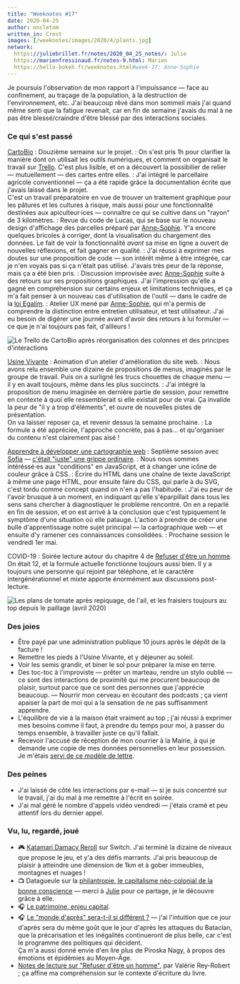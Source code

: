 ```yaml
---
title: "Weeknotes #17"
date: 2020-04-25
author: oncletom
written_in: Crest
images: [/weeknotes/images/2020/4/plants.jpg]
network:
  https://juliebrillet.fr/notes/2020_04_25_notes/: Julie
  https://marienfressinaud.fr/notes-9.html: Marien
  https://hello-bokeh.fr/weeknotes.html#week-17: Anne-Sophie
---
```


Je poursuis l'observation de mon rapport à l'impuissance — face au confinement,
au traçage de la population, à la destruction de l'environnement, etc.
J'ai beaucoup rêvé dans mon sommeil mais j'ai quand même senti que la fatigue revenait,
car en fin de semaine j'avais du mal à ne pas être blessé/craindre d'être blessé
par des interactions sociales.

<!--more-->

### Ce qui s'est passé

[CartoBio]
: Douzième semaine sur le projet.
: On s'est pris 1h pour clarifier la manière dont on utilisait les outils numériques,
  et comment on organisait le travail sur [Trello](https://trello.com).
  C'est plus lisible, et on a découvert la possibilier de relier — mutuellement — des cartes entre elles.
: J'ai intégré le parcellaire agricole conventionnel — ça a été rapide grâce
  la documentation écrite que j'avais laissé dans le projet.<br>
  C'est un travail préparatoire en vue de trouver un traitement graphique pour
  les pâtures et les cultures à risque, mais aussi pour une fonctionnalité
  destinées aux apiculteur·ices — connaître ce qui se cultive dans un "rayon" de 3 kilomètres.
: Revue du code de Lucas, qui se base sur le nouveau design d'affichage des parcelles préparé par [Anne-Sophie].
  Y'a encore quelques bricoles à corriger, dont la visualisation du chargement des données.
  Le fait de voir la fonctionnalité _avant_ sa mise en ligne a ouvert de nouvelles
  réflexions, et fait gagner en qualité.
: J'ai réussi à exprimer mes doutes sur une proposition de code — son intérêt même à être intégrée,
  car je n'en voyais pas si ça n'était pas utilisé.
  J'avais très peur de la réponse, mais ça a été bien pris.
: Discussion improvisée avec [Anne-Sophie] suite à des retours sur ses propositions graphiques.
  J'ai l'impression qu'elle a gagné en compréhension sur certains enjeux et limitations techniques,
  et ça m'a fait penser à un nouveau cas d'utilisation de l'outil — dans le cadre de la [loi Egalim](https://fr.wikipedia.org/wiki/Loi_pour_l%27%C3%A9quilibre_des_relations_commerciales_dans_le_secteur_agricole_et_alimentaire_et_une_alimentation_saine,_durable_et_accessible_%C3%A0_tous).
: Atelier UX mené par [Anne-Sophie], qui m'a permis de comprendre la distinction entre
  entretien utilisateur, et test utilisateur. J'ai eu besoin de digérer une journée
  avant d'avoir des retours à lui formuler — ce que je n'ai toujours pas fait, d'ailleurs !

![](/weeknotes/images/2020/4/trello-cartobio.jpg "Le Trello de CartoBio après réorganisation des colonnes et des principes d'interactions")


[Usine Vivante]
: Animation d'un atelier d'amélioration du site web.
: Nous avons relu ensemble une dizaine de propositions de menus, imaginés par le groupe de travail.
  Puis on a surligné les trucs chouettes de chaque menu — il y en avait toujours,
  même dans les plus succincts.
: J'ai intégré la proposition de menu imaginée en dernière partie de session,
  pour remettre en contexte à quoi elle ressemblerait si elle existait pour de vrai.
  Ça invalide la peur de "il y a trop d'éléments", et ouvre de nouvelles pistes de présentation.<br>
  On va laisser reposer ça, et revenir dessus la semaine prochaine.
: La formule a été appréciée, l'approche concrète, pas à pas… et qu'organiser du contenu
  n'est clairement pas aisé !

[Apprendre à développer une cartographie web]
: Septième session avec [Sofia] — [c'était "juste" une grippe ordinaire](/weeknotes/16/).
: Nous nous sommes intéréssé·es aux "conditions" en JavaScript, et à changer une icône de couleur grâce à CSS.
: Écrire du HTML dans une chaîne de texte JavaScript à même une page HTML, pour ensuite faire du CSS,
  qui parle à du SVG, c'est tordu comme concept quand on n'en a pas l'habitude.
: J'ai eu peur de l'avoir brusqué à un moment, en indiquant qu'elle s'éparpillait
  dans tous les sens sans chercher à diagnostiquer le problème rencontré.
  On en a reparlé en fin de session, et on est arrivé à la conclusion que c'est
  typiquement le symptôme d'une situation où elle patauge. L'action à prendre de créer une bulle d'apprentissage
  notre sujet principal — la cartographique web — et ensuite d'y ramener
  ces connaissances consolidées.
: Prochaine session le vendredi 1er mai.


COVID-19
: Soirée lecture autour du chapitre 4 de [Refuser d'être un homme](https://www.syllepse.net/refuser-d-etre-un-homme-_r_62_i_567.html).
  On était 12, et la formule actuelle fonctionne toujours aussi bien. Il y a toujours une personne
  qui rejoint par téléphone, et le caractère intergénérationnel et mixte apporte
  énormément aux discussions post-lecture.

![](/weeknotes/images/2020/4/plants.jpg "Les plans de tomate après repiquage, de l'ail, et les fraisiers toujours au top depuis le paillage (avril 2020)")

### Des joies

- Être payé par une administration publique 10 jours après le dépôt de la facture !
- Remettre les pieds à l'Usine Vivante, et y déjeuner au soleil.
- Voir les semis grandir, et biner le sol pour préparer la mise en terre.
- Des toc-toc à l'improviste — prêter un marteau, rendre un stylo oublié — ce
  sont des interactions de proximité qui me procurent beaucoup de plaisir,
  surtout parce que ce sont des personnes que j'apprécie beaucoup.
— Nourrir mon cerveau en écoutant des podcasts ; ça vient apaiser la part de moi
  qui a la sensation de ne pas suffisamment apprendre.
- L'équilibre de vie à la maison était vraiment au top ; j'ai réussi à exprimer
  mes besoins comme il faut, à prendre du temps pour moi, à passer du temps ensemble,
  à travailler juste ce qu'il fallait.
- Recevoir l'accusé de réception de mon courrier à la Mairie, à qui je demande
  une copie de mes données personnelles en leur possession.
  Je m'étais [servi de ce modèle de lettre](https://www.cnil.fr/fr/modele/courrier/exercer-son-droit-dacces).


### Des peines

- J'ai laissé de côté les interactions par e-mail — si je suis concentré sur le travail,
  j'ai du mal à me remettre à l'écrit en soirée.
- J'ai mal géré le nombre d'appels vidéo vendredi — j'étais cramé et peu attentif
  lors du dernier appel.


### Vu, lu, regardé, joué

- 🎮 [Katamari Damacy Reroll](https://fr.wikipedia.org/wiki/Katamari_Damacy) sur Switch.
  J'ai terminé la dizaine de niveaux que propose le jeu, et y'a des défis marrants.
  J'ai pris beaucoup de plaisir à atteindre une dimension de 1km et à gober immeubles, montagnes et nuages !
- 📺 Datagueule sur la [philantropie, le capitalisme néo-colonial de la bonne conscience](https://peertube.datagueule.tv/videos/watch/554be54b-fd91-4e89-bddf-119813b64e73) —
  merci à [Julie] pour ce partage, je le découvre grâce à elle.
- 🎧 [Le patrimoine, enjeu capital](https://play.acast.com/s/les-couilles-sur-la-table/lepatrimoine-enjeucapital).
- 🎧 [Le "monde d'après" sera-t-il si différent ?](https://www.franceculture.fr/emissions/le-temps-du-debat/le-monde-dapres-sera-t-il-si-different) —
  j'ai l'intuition que ce jour d'après sera du même goût que le jour d'après les attaques du Bataclan,
  que la précarisation et les inégalités continueront de plus belle, car c'est le programme
  des politiques qui décident.<br>
  Ça m'a aussi donné envie d'en lire plus de Piroska Nagy, à propos des émotions et épidémies au Moyen-Âge.
- [Notes de lecture sur "Refuser d'être un homme"](https://www.crepegeorgette.com/2013/10/09/virilite-stoltenberg/),
  par Valérie Rey-Robert ; ça affine ma compréhension sur le contexte d'écriture du livre.


[détour.studio]: /
[Stylo]: https://github.com/EcrituresNumeriques/stylo
[Jardins Nourriciers]: https://www.lesjardinsnourriciers.com/
[CartoBio]: https://cartobio.org/
[Usine Vivante]: https://www.usinevivante.org
[Apprendre à développer une cartographie web]: https://github.com/sofiaboulaarab/carto_recherche

[Sofia]: https://twitter.com/sofiaboulaarab
[Julie]: https://julie-blanc.fr/
[Anne-Sophie]: https://hello-bokeh.fr
[Noémie]: https://noemiegirard.co
[Antoine]: https://www.quaternum.net/
[Guillaume]: https://www.yuzutech.fr/

[VSCode Live Share]: https://marketplace.visualstudio.com/items?itemName=MS-vsliveshare.vsliveshare-pack
